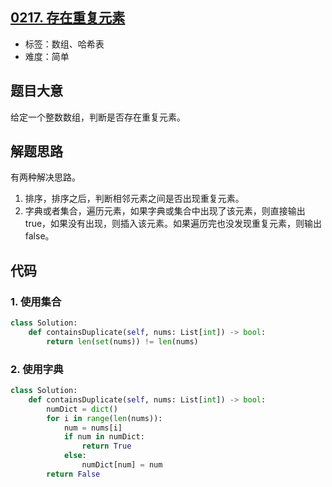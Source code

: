 

## [0217. 存在重复元素](https://leetcode-cn.com/problems/contains-duplicate/)

- 标签：数组、哈希表
- 难度：简单

## 题目大意

给定一个整数数组，判断是否存在重复元素。

## 解题思路

有两种解决思路。

1. 排序，排序之后，判断相邻元素之间是否出现重复元素。
2. 字典或者集合，遍历元素，如果字典或集合中出现了该元素，则直接输出 true，如果没有出现，则插入该元素。如果遍历完也没发现重复元素，则输出 false。

## 代码

### 1. 使用集合

```Python
class Solution:
    def containsDuplicate(self, nums: List[int]) -> bool:
        return len(set(nums)) != len(nums)
```

### 2. 使用字典

```Python
class Solution:
    def containsDuplicate(self, nums: List[int]) -> bool:
        numDict = dict()
        for i in range(len(nums)):
            num = nums[i]
            if num in numDict:
                return True
            else:
                numDict[num] = num
        return False
```

